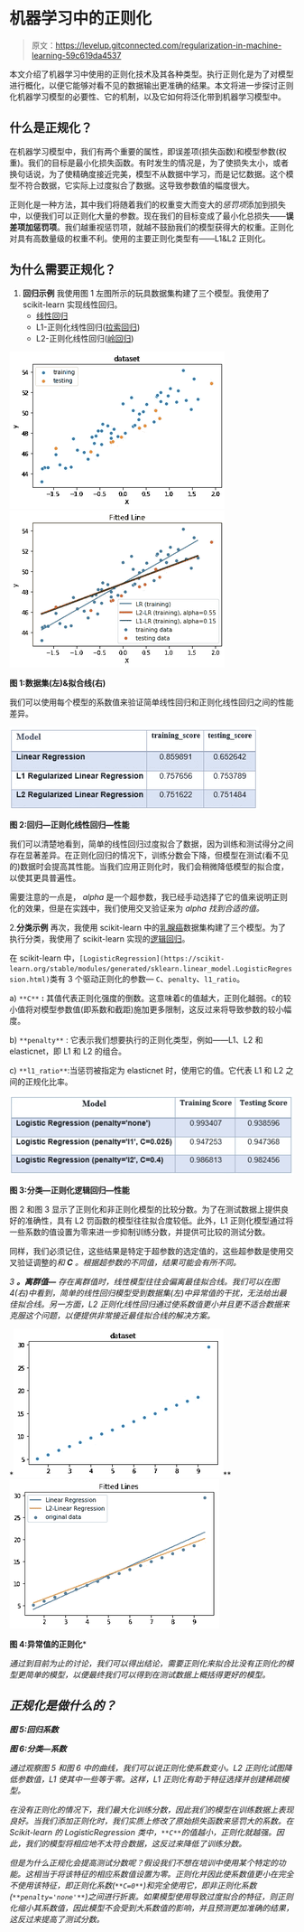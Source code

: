 # 机器学习中的正则化

> 原文：<https://levelup.gitconnected.com/regularization-in-machine-learning-59c619da4537>

本文介绍了机器学习中使用的正则化技术及其各种类型。执行正则化是为了对模型进行概化，以便它能够对看不见的数据输出更准确的结果。本文将进一步探讨正则化机器学习模型的必要性、它的机制，以及它如何将泛化带到机器学习模型中。

## **什么是正规化？**

在机器学习模型中，我们有两个重要的属性，即误差项(损失函数)和模型参数(权重)。我们的目标是最小化损失函数。有时发生的情况是，为了使损失太小，或者换句话说，为了使精确度接近完美，模型不从数据中学习，而是记忆数据。这个模型不符合数据，它实际上过度拟合了数据。这导致参数值的幅度很大。

正则化是一种方法，其中我们将随着我们的权重变大而变大的*惩罚项*添加到损失中，以便我们可以正则化大量的参数。现在我们的目标变成了最小化总损失——**误差项加惩罚项**。我们越重视惩罚项，就越不鼓励我们的模型获得大的权重。正则化对具有高数量级的权重不利。使用的主要正则化类型有——L1&L2 正则化。

## **为什么需要正规化？**

1.  **回归示例** 我使用图 1 左图所示的玩具数据集构建了三个模型。我使用了 scikit-learn 实现线性回归。
    * [线性回归](https://scikit-learn.org/stable/modules/generated/sklearn.linear_model.LinearRegression.html#sklearn-linear-model-linearregression)
    * L1-正则化线性回归([拉索回归](https://scikit-learn.org/stable/modules/generated/sklearn.linear_model.Lasso.html#sklearn-linear-model-lasso))
    * L2-正则化线性回归([岭回归](https://scikit-learn.org/stable/modules/generated/sklearn.linear_model.Ridge.html#sklearn-linear-model-ridge))

![](img/584dcf21e6b7b005403818d2139a8af3.png)![](img/bea5dff7c63c68fbda307213a931c8be.png)

**图 1:数据集(左)&拟合线(右)**

我们可以使用每个模型的系数值来验证简单线性回归和正则化线性回归之间的性能差异。

![](img/6101f66224dd919576df3f19c0622158.png)

**图 2:回归—正则化线性回归—性能**

我们可以清楚地看到，简单的线性回归过度拟合了数据，因为训练和测试得分之间存在显著差异。在正则化回归的情况下，训练分数会下降，但模型在测试(看不见的)数据时会提高其性能。当我们应用正则化时，我们会稍微降低模型的拟合度，以使其更具普遍性。

需要注意的一点是， *alpha* 是一个超参数，我已经手动选择了它的值来说明正则化的效果，但是在实践中，我们使用交叉验证来为 *alpha 找到合适的值。*

2.**分类示例** 再次，我使用 scikit-learn 中的[乳腺癌](https://scikit-learn.org/stable/modules/generated/sklearn.datasets.load_breast_cancer.html#sklearn-datasets-load-breast-cancer)数据集构建了三个模型。为了执行分类，我使用了 scikit-learn 实现的[逻辑回归](https://scikit-learn.org/stable/modules/generated/sklearn.linear_model.LogisticRegression.html#sklearn-linear-model-logisticregression)。

在 scikit-learn 中，`[LogisticRegression](https://scikit-learn.org/stable/modules/generated/sklearn.linear_model.LogisticRegression.html)`类有 3 个驱动正则化的参数— `C`、`penalty`、`l1_ratio`。

a) `**C**` **:** 其值代表正则化强度的倒数。这意味着`C`的值越大，正则化越弱。`C`的较小值将对模型参数值(即系数和截距)施加更多限制，这反过来将导致参数的较小幅度。

b) `**penalty**` : 它表示我们想要执行的正则化类型，例如——L1、L2 和 elasticnet，即 L1 和 L2 的组合。

c) `**l1_ratio**`:当惩罚被指定为 elasticnet 时，使用它的值。它代表 L1 和 L2 之间的正规化比率。

![](img/80d67f257d58ef3c418602293175dbe2.png)

**图 3:分类—正则化逻辑回归—性能**

图 2 和图 3 显示了正则化和非正则化模型的比较分数。为了在测试数据上提供良好的准确性，具有 L2 罚函数的模型往往拟合度较低。此外，L1 正则化模型通过将一些系数的值设置为零来进一步抑制训练分数，并提供可比较的测试分数。

同样，我们必须记住，这些结果是特定于超参数的选定值的，这些超参数是使用交叉验证调整的*和 ***C*** 。根据超参数的不同值，结果可能会有所不同。*

*3 **。离群值—** 存在离群值时，线性模型往往会偏离最佳拟合线。我们可以在图 4(右)中看到，简单的线性回归模型受到数据集(左)中异常值的干扰，无法给出最佳拟合线。另一方面，L2 正则化线性回归通过使系数值更小并且更不适合数据来克服这个问题，以便提供非常接近最佳拟合线的解决方案。*

*![](img/bcb46c78dd92f334a3086960e4938241.png)**![](img/b8c97f473b1fcc18cb61a4ed1c7d35fd.png)

**图 4:异常值的正则化*** 

*通过到目前为止的讨论，我们可以得出结论，需要正则化来拟合比没有正则化的模型更简单的模型，以便最终我们可以得到在测试数据上概括得更好的模型。*

## ***正规化是做什么的？***

***图 5:回归系数***

***图 6:分类—系数***

*通过观察图 5 和图 6 中的曲线，我们可以说正则化使系数变小。L2 正则化试图降低参数值，L1 使其中一些等于零。这样，L1 正则化有助于特征选择并创建稀疏模型。*

*在没有正则化的情况下，我们最大化训练分数，因此我们的模型在训练数据上表现良好。当我们添加正则化时，我们实质上修改了原始损失函数来惩罚大的系数。在 Scikit-learn 的 LogisticRegression 类中，`**C**`的值越小，正则化就越强。因此，我们的模型将相应地不太符合数据，这反过来降低了训练分数。*

*但是为什么正规化会提高测试分数呢？假设我们不想在培训中使用某个特定的功能。这相当于将该特征的相应系数值设置为零。正则化并因此使系数值更小在完全不使用该特征，即正则化系数(`**C=0**`)和完全使用它，即非正则化系数(`**penalty='none'**`)之间进行折衷。如果模型使用导致过度拟合的特征，则正则化缩小其系数值，因此模型不会受到大系数值的影响，并且预测更加准确的结果，这反过来提高了测试分数。*